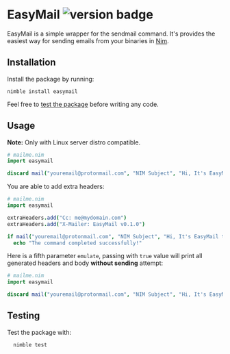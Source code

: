 # EasyMail ![version badge](https://img.shields.io/badge/pre--release-v.0.1.0-green.svg)

EasyMail is a simple wrapper for the sendmail command. It's provides the easiest way for sending emails from your binaries in [Nim](https://nim-lang.org/).
## Installation
Install the package by running:
```
nimble install easymail
```
Feel free to [test the package](https://github.com/coocheenin/easymail#testing) before writing any code.
## Usage

**Note:** Only with Linux server distro compatible.

```nim
# mailme.nim
import easymail

discard mail("youremail@protonmail.com", "NIM Subject", "Hi, It's EasyMail test message!")
```
You are able to add extra headers:

```nim
# mailme.nim
import easymail

extraHeaders.add("Cc: me@mydomain.com")
extraHeaders.add("X-Mailer: EasyMail v0.1.0")

if mail("youremail@protonmail.com", "NIM Subject", "Hi, It's EasyMail test message!", extraHeaders):
  echo "The command completed successfully!"
```
Here is a fifth parameter `emulate`, passing with `true` value will print all generated headers and body **without sending** attempt:

```nim
# mailme.nim
import easymail

discard mail("youremail@protonmail.com", "NIM Subject", "Hi, It's EasyMail test message!", extraHeaders, true)
```
## Testing

Test the package with:

```
  nimble test
```